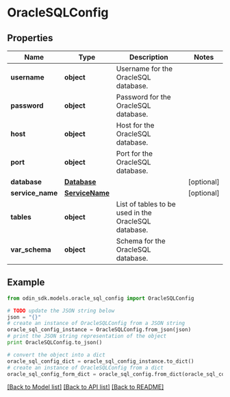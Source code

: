 # OracleSQLConfig


## Properties

Name | Type | Description | Notes
------------ | ------------- | ------------- | -------------
**username** | **object** | Username for the OracleSQL database. | 
**password** | **object** | Password for the OracleSQL database. | 
**host** | **object** | Host for the OracleSQL database. | 
**port** | **object** | Port for the OracleSQL database. | 
**database** | [**Database**](Database.md) |  | [optional] 
**service_name** | [**ServiceName**](ServiceName.md) |  | [optional] 
**tables** | **object** | List of tables to be used in the OracleSQL database. | 
**var_schema** | **object** | Schema for the OracleSQL database. | 

## Example

```python
from odin_sdk.models.oracle_sql_config import OracleSQLConfig

# TODO update the JSON string below
json = "{}"
# create an instance of OracleSQLConfig from a JSON string
oracle_sql_config_instance = OracleSQLConfig.from_json(json)
# print the JSON string representation of the object
print OracleSQLConfig.to_json()

# convert the object into a dict
oracle_sql_config_dict = oracle_sql_config_instance.to_dict()
# create an instance of OracleSQLConfig from a dict
oracle_sql_config_form_dict = oracle_sql_config.from_dict(oracle_sql_config_dict)
```
[[Back to Model list]](../README.md#documentation-for-models) [[Back to API list]](../README.md#documentation-for-api-endpoints) [[Back to README]](../README.md)


